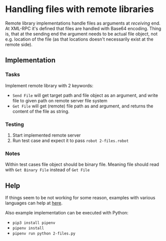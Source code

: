 # Handling files with remote libraries

Remote library implementations handle files as arguments at _receiving_ end. 
At XML-RPC it's defined that files are handled with Base64 encoding.
Thing is, that at the sending end the argument needs to be actual file object,
not e.g. location of the file (as that locations doesn't necessarily exist at 
the remote side).

## Implementation

### Tasks

Implement remote library with 2 keywords:
- `Send File` will get target path and file object as an argument, and write file to given path on remote server file system
- `Get File` will get (remote) file path as and argument, and returns the content of the file as string.

### Testing

1. Start implemented remote server
2. Run test case and expect it to pass `robot 2-files.robot`

### Notes

Within test cases file object should be binary file. Meaning file should read
with `Get Binary File` instead of `Get File`

## Help

If things seem to be not working for some reason, examples with various languages can help
at [here](https://github.com/Hi-Fi/rf-remote-library-demos/tree/robocon2020/basic_data_handling/src).

Also example implementation can be executed with Python:
- `pip3 install pipenv`
- `pipenv install`
- `pipenv run python 2-files.py` 

